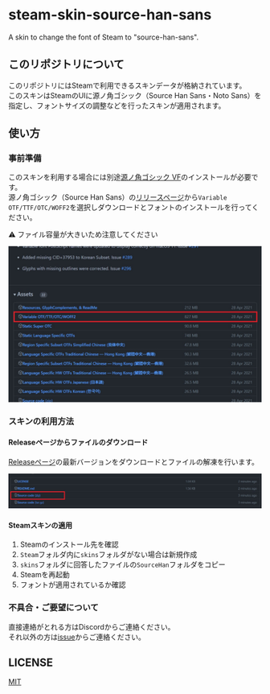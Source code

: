 # steam-skin-source-han-sans

A skin to change the font of Steam to "source-han-sans".

## このリポジトリについて

このリポジトリにはSteamで利用できるスキンデータが格納されています。  
このスキンはSteamのUIに源ノ角ゴシック（Source Han Sans・Noto Sans）を指定し、フォントサイズの調整などを行ったスキンが適用されます。

## 使い方

### 事前準備

このスキンを利用する場合には別途[源ノ角ゴシック VF](https://github.com/adobe-fonts/source-han-sans)のインストールが必要です。  
源ノ角ゴシック（Source Han Sans）の[リリースページ](https://github.com/adobe-fonts/source-han-sans/releases)から`Variable OTF/TTF/OTC/WOFF2`を選択しダウンロードとフォントのインストールを行ってください。

⚠️ ファイル容量が大きいため注意してください

![Assetsより"Variable OTF/TTF/OTC/WOFF2"を選択してダウンロード](/.assets/source-han-sans-download-link.jpg)

### スキンの利用方法

#### Releaseページからファイルのダウンロード

[Releaseページ](https://github.com/ken7253/steam-skin-source-han-sans/releases)の最新バージョンをダウンロードとファイルの解凍を行います。

![AssetsよりSource code(zip)を選択してダウンロードする](/.assets/download-link.jpg)

#### Steamスキンの適用

1. Steamのインストール先を確認
2. `Steam`フォルダ内に`skins`フォルダがない場合は新規作成
3. `skins`フォルダに回答したファイルの`SourceHan`フォルダをコピー
4. Steamを再起動
5. フォントが適用されているか確認

### 不具合・ご要望について

直接連絡がとれる方はDiscordからご連絡ください。  
それ以外の方は[issue](https://github.com/ken7253/steam-skin-source-han-sans/issues)からご連絡ください。

## LICENSE

[MIT](/LICENSE)
